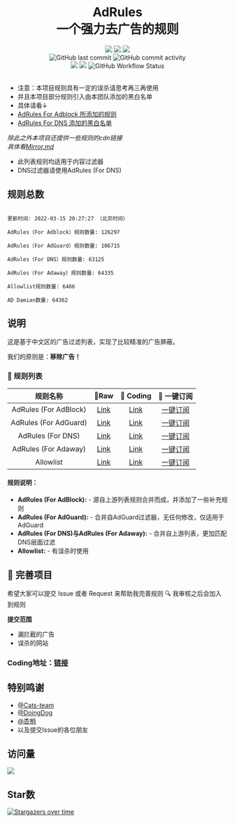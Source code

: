 <div align="center">
<h1 align="center">AdRules<br>一个强力去广告的规则</h1>

<img src="https://img.shields.io/github/stars/Cats-Team/AdRules?color=yellow">
<img src="https://img.shields.io/github/forks/Cats-Team/AdRules?color=orange">
<img src="https://img.shields.io/github/issues/Cats-Team/AdRules?color=green">
<br>
<img alt="GitHub last commit" src="https://img.shields.io/github/last-commit/cats-team/adrules">
<img alt="GitHub commit activity" src="https://img.shields.io/github/commit-activity/w/cats-team/adrules">
<br>
<img src="https://img.shields.io/github/license/Cats-Team/AdRules?color=bule">
<img src="https://img.shields.io/github/languages/code-size/Cats-Team/AdRules?color=blueviolet">
<img alt="GitHub Workflow Status" src="https://img.shields.io/github/workflow/status/cats-team/adrules/update%20rules">

<br>
  

</div>                                                                                                   
<br>

- 注意：本项目规则具有一定的误杀请思考再三再使用
- 并且本项目部分规则引入由本团队添加的黑白名单 
- 具体请看↓
- [AdRules For Adblock 所添加的规则](https://github.com/Cats-Team/AdRules/blob/main/mod/rules/adblock-rules.txt)
- [AdRules For DNS 添加的黑白名单](https://github.com/Cats-Team/AdRules/blob/main/mod/rules/dns-rules.txt)

*除此之外本项目还提供一些规则的cdn链接*  
*具体看[Mirror.md](/mirror.md)*

* 此列表规则均适用于内容过滤器
* DNS过滤器请使用AdRules (For DNS)
## 规则总数
```

更新时间: 2022-03-15 20:27:27 （北京时间） 

AdRules（For Adblock）规则数量: 126297 

AdRules（For AdGuard）规则数量: 106715 

AdRules（For DNS）规则数量: 63125 

AdRules（For Adaway）规则数量: 64335 

Allowlist规则数量: 6466 

AD Damian数量: 64362 
``` 
## 说明

这是基于中文区的广告过滤列表，实现了比较精准的广告屏蔽。

我们的原则是：**移除广告！**

### 📃 规则列表

|   规则名称   | 🚀Raw | 🚀 Coding  | 🚀 一键订阅  |
|  :----:  | :----:  | :----:  | :----:  |
| AdRules (For AdBlock) | [Link](https://raw.githubusercontent.com/Cats-Team/AdRules/main/adblock.txt)|[Link](https://cats-team.coding.net/p/adguard/d/AdRules/git/raw/main/adblock.txt) |[一键订阅](https://subscribe.adblockplus.org/?location=https://cats-team.coding.net/p/adguard/d/AdRules/git/raw/main/adblock.txt) |
| AdRules (For AdGuard) | [Link](https://raw.githubusercontent.com/Cats-Team/AdRules/main/adguard.txt)|[Link](https://cats-team.coding.net/p/adguard/d/AdRules/git/raw/main/adguard.txt)|[一键订阅](https://subscribe.adblockplus.org/?location=https://cats-team.coding.net/p/adguard/d/AdRules/git/raw/main/adguard.txt) |
| AdRules (For DNS) | [Link](https://raw.githubusercontent.com/Cats-Team/AdRules/main/dns.txt)|[Link](https://cats-team.coding.net/p/adguard/d/AdRules/git/raw/main/dns.txt) | [一键订阅](https://subscribe.adblockplus.org/?location=https://cats-team.coding.net/p/adguard/d/AdRules/git/raw/main/dns.txt) |
| AdRules (For Adaway) | [Link](https://raw.githubusercontent.com/Cats-Team/AdRules/main/hosts.txt)|[Link](https://cats-team.coding.net/p/adguard/d/AdRules/git/raw/main/hosts.txt) | [一键订阅](https://subscribe.adblockplus.org/?location=https://cats-team.coding.net/p/adguard/d/AdRules/git/raw/main/hosts.txt) |
| Allowlist| [Link](https://raw.githubusercontent.com/Cats-Team/AdRules/main/allow.txt)|[Link](https://cats-team.coding.net/p/adguard/d/AdRules/git/raw/main/allow.txt)|[一键订阅](https://subscribe.adblockplus.org/?location=https://cats-team.coding.net/p/adguard/d/AdRules/git/raw/main/allow.txt) |

#### 规则说明：
- **AdRules (For AdBlock):** -
源自上游列表规则合并而成，并添加了一些补充规则  
- **AdRules (For AdGuard):** -
合并自AdGuard过滤器，无任何修改，仅适用于AdGuard  
- **AdRules (For DNS)与AdRules (For Adaway):** -
合并自上游列表，更加匹配DNS层面过滤
- **Allowlist:** -
有误杀时使用

## 🚛 完善项目

希望大家可以提交 Issue 或者 Request 来帮助我完善规则 🔍 我审核之后会加入到规则

**提交范围**

- 漏拦截的广告
- 误杀的网站

### **Coding地址：[链接](https://cats-team.coding.net/public/adguard/AdRules/git/files)**
## 特别鸣谢
* [@Cats-team](https://github.com/Cats-Team)
* [@DoingDog](https://github.com/DoingDog) 
* [@杏梢](https://github.com/hacamer)
* 以及提交Issue的各位朋友

## 访问量
![](http://profile-counter.glitch.me/cats-team/count.svg)


## Star数

[![Stargazers over time](https://starchart.cc/Cats-Team/AdRules.svg)](https://starchart.cc/Cats-Team/AdRules)
